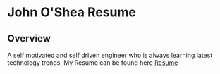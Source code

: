 # John O'Shea Resume 

## Overview
A self motivated and self driven engineer who is always learning latest technology trends. 
My Resume can be found here  [Resume](https://github.com/jfoshea/Resume-CV/blob/master/resume.pdf)


